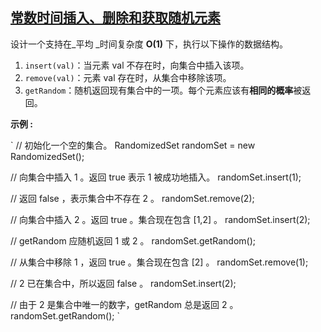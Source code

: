 ## [常数时间插入、删除和获取随机元素](https://leetcode-cn.com/problems/insert-delete-getrandom-o1/)

设计一个支持在_平均 _时间复杂度 **O(1)** 下，执行以下操作的数据结构。

1.  `insert(val)`：当元素 val 不存在时，向集合中插入该项。
2.  `remove(val)`：元素 val 存在时，从集合中移除该项。
3.  `getRandom`：随机返回现有集合中的一项。每个元素应该有**相同的概率**被返回。

**示例 :**

`
// 初始化一个空的集合。
RandomizedSet randomSet = new RandomizedSet();

// 向集合中插入 1 。返回 true 表示 1 被成功地插入。
randomSet.insert(1);

// 返回 false ，表示集合中不存在 2 。
randomSet.remove(2);

// 向集合中插入 2 。返回 true 。集合现在包含 [1,2] 。
randomSet.insert(2);

// getRandom 应随机返回 1 或 2 。
randomSet.getRandom();

// 从集合中移除 1 ，返回 true 。集合现在包含 [2] 。
randomSet.remove(1);

// 2 已在集合中，所以返回 false 。
randomSet.insert(2);

// 由于 2 是集合中唯一的数字，getRandom 总是返回 2 。
randomSet.getRandom();
`